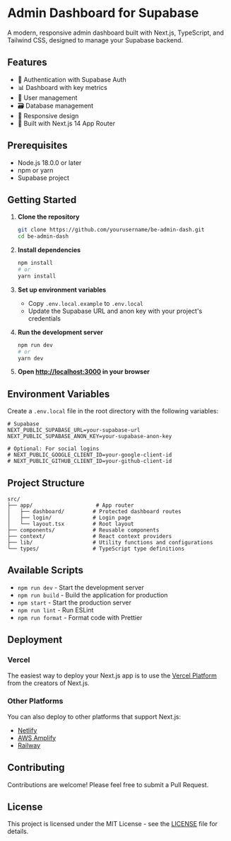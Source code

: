 # Admin Dashboard for Supabase

A modern, responsive admin dashboard built with Next.js, TypeScript, and Tailwind CSS, designed to manage your Supabase backend.

## Features

- 🔐 Authentication with Supabase Auth
- 📊 Dashboard with key metrics
- 👥 User management
- 🗃️ Database management
- 📱 Responsive design
- 🚀 Built with Next.js 14 App Router

## Prerequisites

- Node.js 18.0.0 or later
- npm or yarn
- Supabase project

## Getting Started

1. **Clone the repository**
   ```bash
   git clone https://github.com/yourusername/be-admin-dash.git
   cd be-admin-dash
   ```

2. **Install dependencies**
   ```bash
   npm install
   # or
   yarn install
   ```

3. **Set up environment variables**
   - Copy `.env.local.example` to `.env.local`
   - Update the Supabase URL and anon key with your project's credentials

4. **Run the development server**
   ```bash
   npm run dev
   # or
   yarn dev
   ```

5. **Open [http://localhost:3000](http://localhost:3000) in your browser**

## Environment Variables

Create a `.env.local` file in the root directory with the following variables:

```env
# Supabase
NEXT_PUBLIC_SUPABASE_URL=your-supabase-url
NEXT_PUBLIC_SUPABASE_ANON_KEY=your-supabase-anon-key

# Optional: For social logins
# NEXT_PUBLIC_GOOGLE_CLIENT_ID=your-google-client-id
# NEXT_PUBLIC_GITHUB_CLIENT_ID=your-github-client-id
```

## Project Structure

```
src/
├── app/                    # App router
│   ├── dashboard/         # Protected dashboard routes
│   ├── login/             # Login page
│   └── layout.tsx         # Root layout
├── components/            # Reusable components
├── context/               # React context providers
├── lib/                   # Utility functions and configurations
└── types/                 # TypeScript type definitions
```

## Available Scripts

- `npm run dev` - Start the development server
- `npm run build` - Build the application for production
- `npm start` - Start the production server
- `npm run lint` - Run ESLint
- `npm run format` - Format code with Prettier

## Deployment

### Vercel

The easiest way to deploy your Next.js app is to use the [Vercel Platform](https://vercel.com/new?utm_medium=default-template&filter=next.js&utm_source=create-next-app&utm_campaign=create-next-app-readme) from the creators of Next.js.

### Other Platforms

You can also deploy to other platforms that support Next.js:
- [Netlify](https://www.netlify.com/with/nextjs/)
- [AWS Amplify](https://docs.aws.amazon.com/amplify/latest/userguide/deploy-nextjs-app.html)
- [Railway](https://railway.app/)

## Contributing

Contributions are welcome! Please feel free to submit a Pull Request.

## License

This project is licensed under the MIT License - see the [LICENSE](LICENSE) file for details.

